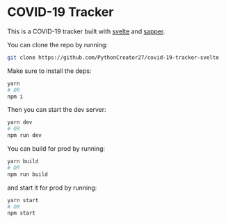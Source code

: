 # COVID-19 Tracker

This is a COVID-19 tracker built with [svelte](https://svelte.dev) and [sapper](https://sapper.svelte.dev).

You can clone the repo by running:

```bash
git clone https://github.com/PythonCreator27/covid-19-tracker-svelte
```

Make sure to install the deps:

```bash
yarn
# OR
npm i
```

Then you can start the dev server:

```bash
yarn dev
# OR
npm run dev
```

You can build for prod by running:

```bash
yarn build
# OR
npm run build
```

and start it for prod by running:

```bash
yarn start
# OR
npm start
```
